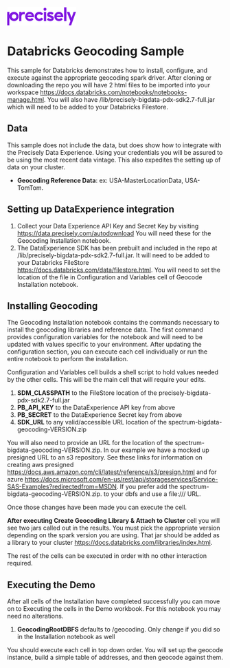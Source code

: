![Precisely](../Precisely_Logo.png)

# Databricks Geocoding Sample
This sample for Databricks demonstrates how to install, configure, and execute against the appropriate geocoding spark driver. 
After cloning or downloading the repo you will have 2 html files to be imported into your workspace https://docs.databricks.com/notebooks/notebooks-manage.html.  You will also have /lib/precisely-bigdata-pdx-sdk2.7-full.jar which will need to be added to your Databricks Filestore.

## Data
This sample does not include the data, but does show how to integrate with the Precisely Data Experience.  Using your credentials you will be assured to be using the most recent data vintage.  This also expedites the setting up of data on your cluster.

* **Geocoding Reference Data**: ex: USA-MasterLocationData, USA-TomTom. 

## Setting up DataExperience integration
  1) Collect your Data Experience API Key and Secret Key by visiting https://data.precisely.com/autodownload  You will need these for the Geocoding Installation notebook.
  2) The DataExperience SDK has been prebuilt and included in the repo at /lib/precisely-bigdata-pdx-sdk2.7-full.jar.  It will need to be added to your Databricks FileStore https://docs.databricks.com/data/filestore.html.  You will need to set the location of the file in Configuration and Variables cell of Geocode Installation notebook.

## Installing Geocoding
The Geocoding Installation notebook contains the commands necessary to install the geocoding libraries and reference data. The first command provides configuration variables for the notebook and will need to be updated with values specific to your environment. After updating the configuration section, you can execute each cell individually or run the entire notebook to perform the installation.

Configuration and Variables cell builds a shell script to hold values needed by the other cells. This will be the main cell that will require your edits.
<ol>
  <li><strong>SDM_CLASSPATH</strong> to the FileStore location of the precisely-bigdata-pdx-sdk2.7-full.jar</li>
  <li><strong>PB_API_KEY</strong> to the DataExperience API key from above</li>
  <li><strong>PB_SECRET</strong> to the DataExperience Secret key from above</li>
  <li><strong>SDK_URL</strong> to any valid/accessible URL location of the spectrum-bigdata-geocoding-VERSION.zip</li>
</ol>

You will also need to provide an URL for the location of the spectrum-bigdata-geocoding-VERSION.zip. In our example we have a mocked up presigned URL to an s3 repository.  See these links for information on creating aws presigned https://docs.aws.amazon.com/cli/latest/reference/s3/presign.html and for azure https://docs.microsoft.com/en-us/rest/api/storageservices/Service-SAS-Examples?redirectedfrom=MSDN.  If you prefer add the spectrum-bigdata-geocoding-VERSION.zip. to your dbfs and use a file:/// URL.

Once those changes have been made you can execute the cell.

<strong> After executing Create Geocoding Library & Attach to Cluster </strong> cell you will see two jars called out in the results.  You must pick the appropriate version depending on the spark version you are using.  That jar should be added as a library to your cluster https://docs.databricks.com/libraries/index.html.

The rest of the cells can be executed in order with no other interaction required.


## Executing the Demo
After all cells of the Installation have completed successfully you can move on to Executing the cells in the Demo workbook.
For this notebook you may need no alterations.  
<ol>
  <li><strong>GeocodingRootDBFS</strong> defaults to /geocoding.  Only change if you did so in the Installation notebook as well</li>
</ol>
You should execute each cell in top down order.  You will set up the geocode instance, build a simple table of addresses, and then geocode against them.
